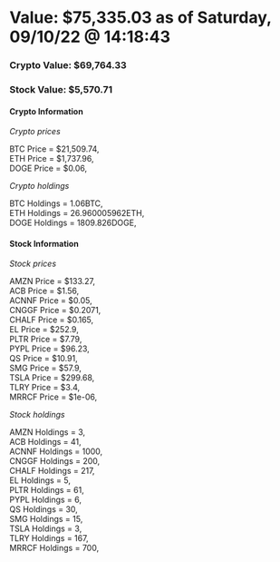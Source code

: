 # Value: $75,335.03 as of Saturday, 09/10/22 @ 14:18:43 

### Crypto Value: $69,764.33

### Stock Value: $5,570.71

#### Crypto Information 
*Crypto prices* 

BTC Price = $21,509.74,  
ETH Price = $1,737.96,  
DOGE Price = $0.06,  


*Crypto holdings* 

BTC Holdings = 1.06BTC,  
ETH Holdings = 26.960005962ETH,  
DOGE Holdings = 1809.826DOGE,  


#### Stock Information 

*Stock prices* 

AMZN Price = $133.27,  
ACB Price = $1.56,  
ACNNF Price = $0.05,  
CNGGF Price = $0.2071,  
CHALF Price = $0.165,  
EL Price = $252.9,  
PLTR Price = $7.79,  
PYPL Price = $96.23,  
QS Price = $10.91,  
SMG Price = $57.9,  
TSLA Price = $299.68,  
TLRY Price = $3.4,  
MRRCF Price = $1e-06,  


*Stock holdings* 

AMZN Holdings = 3,  
ACB Holdings = 41,  
ACNNF Holdings = 1000,  
CNGGF Holdings = 200,  
CHALF Holdings = 217,  
EL Holdings = 5,  
PLTR Holdings = 61,  
PYPL Holdings = 6,  
QS Holdings = 30,  
SMG Holdings = 15,  
TSLA Holdings = 3,  
TLRY Holdings = 167,  
MRRCF Holdings = 700,  


